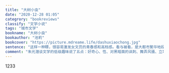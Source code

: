 ```yaml
---
title: "大树小虫"
date: "2020-12-28 01:05"
categrory: "bookreviews"
classify: "文学小说"
tags: "城市文学"
bookname: "大树小虫"
bookauthor: "池莉"
bookcover: "https://picture.mdreame.life/dashuxiaochong.jpg"
sentence: "这样一种瞟，很容易激发女文员的青春感和高档感。看与被看，是大都市繁华地段活跃又无声的社交活动。被看就是价值。"
comment: "朱光潜谈文学的低级趣味说了五点：好奇心、性、对黑暗面的讽刺、舞弄风骚、立场鲜明的口号。咋一回想还都有那么点味道。"
---
```


1233